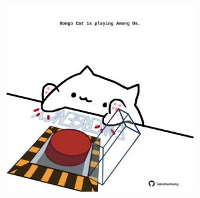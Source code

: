 <!-- built at 27/04/2024, 24:01:16 UTC -->
<p align="center">
  <img width="500" height="500" src="./ReadmeImage.svg">
</p>
